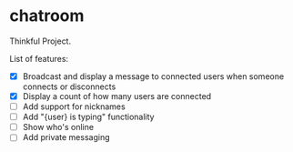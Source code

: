 # chatroom
Thinkful Project.

List of features:
- [x] Broadcast and display a message to connected users when someone connects or disconnects
- [x] Display a count of how many users are connected
- [ ] Add support for nicknames
- [ ] Add "{user} is typing" functionality
- [ ] Show who's online
- [ ] Add private messaging
